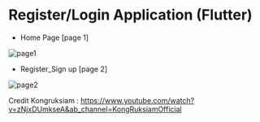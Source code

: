 # Register/Login Application (Flutter)

- Home Page [page 1]

![page1](https://user-images.githubusercontent.com/100192085/172047593-c0adc08b-3b92-4946-aa36-cde8cfb6eebe.jpg)

- Register_Sign up [page 2]

![page2](https://user-images.githubusercontent.com/100192085/172047632-0b4d4c59-a9f2-41d6-81ea-5fe1f4ae98b9.jpg)
















Credit Kongruksiam : https://www.youtube.com/watch?v=zNjxDUmkseA&ab_channel=KongRuksiamOfficial
